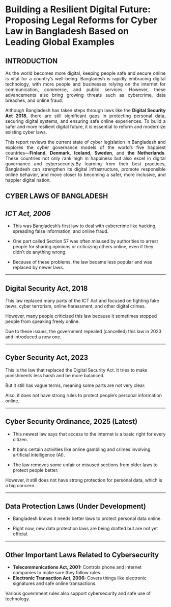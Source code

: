 # Building a Resilient Digital Future: Proposing Legal Reforms for Cyber Law in Bangladesh Based on Leading Global Examples

## INTRODUCTION

<p align="justify">
As the world becomes more digital, keeping people safe and secure online is vital for a country’s well-being. Bangladesh is rapidly embracing digital technology, with more people and businesses relying on the internet for communication, commerce, and public services. However, these advancements also bring growing threats such as cybercrime, data breaches, and online fraud.
</p>

<p align="justify">
Although Bangladesh has taken steps through laws like the <strong>Digital Security Act 2018</strong>, there are still significant gaps in protecting personal data, securing digital systems, and ensuring safe online experiences. To build a safer and more resilient digital future, it is essential to reform and modernize existing cyber laws.
</p>

<p align="justify">
This report reviews the current state of cyber legislation in Bangladesh and explores the cyber governance models of the world’s five happiest countries—<strong>Finland</strong>, <strong>Denmark</strong>, <strong>Iceland</strong>, <strong>Sweden</strong>, and <strong>the Netherlands</strong>. These countries not only rank high in happiness but also excel in digital governance and cybersecurity.By learning from their best practices, Bangladesh can strengthen its digital infrastructure, promote responsible online behavior, and move closer to becoming a safer, more inclusive, and happier digital nation.
</p>


## CYBER LAWS OF BANGLADESH
<!-- ## Existing Cyber Laws of Bangladesh -->
<!--# **Existing Cyber Laws of Bangladesh**-->

## ***ICT Act, 2006***  
- This was Bangladesh’s first law to deal with cybercrime like hacking, spreading false information, and online fraud.  

- One part called Section 57 was often misused by authorities to arrest people for sharing opinions or criticizing others online, even if they didn’t do anything wrong.  

- Because of these problems, the law became less popular and was replaced by newer laws.  

---

## **Digital Security Act, 2018**  
This law replaced many parts of the ICT Act and focused on fighting fake news, cyber terrorism, online harassment, and other digital crimes.  

However, many people criticized this law because it sometimes stopped people from speaking freely online.  

Due to these issues, the government repealed (cancelled) this law in 2023 and introduced a new one.  

---

## **Cyber Security Act, 2023**  
This is the law that replaced the Digital Security Act. It tries to make punishments less harsh and be more balanced.  

But it still has vague terms, meaning some parts are not very clear.  

Also, it does not have strong rules to protect people’s personal information online.  

---

## **Cyber Security Ordinance, 2025 (Latest)**  
- This newest law says that access to the internet is a basic right for every citizen.  

- It bans certain activities like online gambling and crimes involving artificial intelligence (AI).  

- The law removes some unfair or misused sections from older laws to protect people better.  

However, it still does not have strong protection for personal data, which is a big concern.  

---

## **Data Protection Laws (Under Development)**  
- Bangladesh knows it needs better laws to protect personal data online.  

- Right now, new data protection laws are being drafted but are not yet official.  

---

## **Other Important Laws Related to Cybersecurity**  
- **Telecommunications Act, 2001:** Controls phone and internet companies to make sure they follow rules.  
- **Electronic Transaction Act, 2006:** Covers things like electronic signatures and safe online transactions.  

Various government rules also support cybersecurity and safe use of technology.



